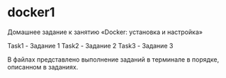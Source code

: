 # docker1
Домашнее задание к занятию «Docker: установка и настройка»

Task1 - Задание 1
Task2 - Задание 2
Task3 - Задание 3

В файлах представлено выполнение заданий в терминале в порядке, описанном в заданиях.